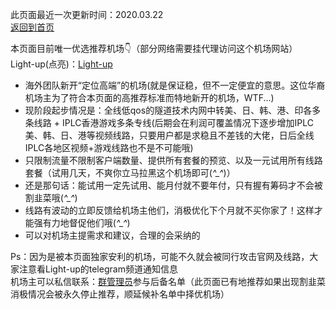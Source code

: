 此页面最近一次更新时间：2020.03.22              
[返回到首页](https://passwallopenwrt.github.io/website/)                

本页面目前唯一优选推荐机场👇（部分网络需要挂代理访问这个机场网站）             
Light-up(点亮)：[Light-up](https://light-up.cc/auth/register?code=DusH)                               
* 海外团队新开“定位高端”的机场(就是保证稳，但不一定便宜的意思。这位华裔机场主为了符合本页面的高推荐标准而特地新开的机场，WTF...)               
* 现阶段起步情况是：全线低qos的隧道技术内网中转美、日、韩、港、印各多条线路 + IPLC香港游戏多条专线(后期会在利润可覆盖情况下逐步增加IPLC美、韩、日、港等视频线路，只要用户都是求稳且不差钱的大佬，日后全线IPLC各地区视频+游戏线路也不是不可能哦)                     
* 只限制流量不限制客户端数量、提供所有套餐的预览、以及一元试用所有线路套餐（试用几天，不爽你立马拉黑这个机场即可(*^_^*)）              
* 还是那句话：能试用一定先试用、能月付就不要年付，只有握有筹码才不会被割韭菜哦(*^_^*)             
* 线路有波动的立即反馈给机场主他们，消极优化下个月就不买你家了！这样才能强有力地督促他们哦(*^_^*)                        
* 可以对机场主提需求和建议，合理的会采纳的        

Ps：因为是被本页面独家安利的机场，可能不久就会被同行攻击官网及线路，大家注意看Light-up的telegram频道通知信息     
机场主可以私信联系：[群管理员](https://t.me/wefuxkgfw)参与后备名单（此页面已有地推荐如果出现割韭菜消极情况会被永久停止推荐，顺延候补名单中择优机场）   
